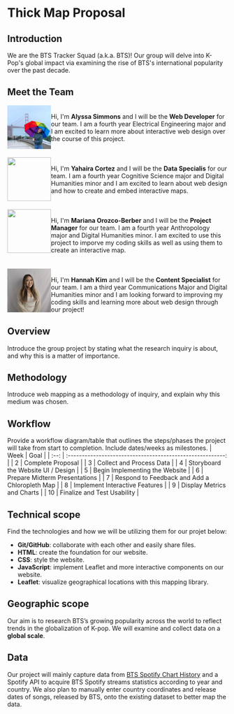 # Thick Map Proposal

## Introduction
We are the BTS Tracker Squad (a.k.a. BTS)! Our group will delve into K-Pop's global impact via examining the rise of BTS's international popularity over the past decade.

## Meet the Team
<img align="left" width="100" height="100" src="photos/alyssa.jpg">
<br/>Hi, I'm <b>Alyssa Simmons</b> and I will be the <b>Web Developer</b> for our team. I am a fourth year Electrical Engineering major and I am excited to learn more about interactive web design over the course of this project. <br/><br/><br/>

<img align="left" width="100" height="100" src="photos/yahaira.png">
<br/>Hi, I'm <b>Yahaira Cortez</b> and I will be the <b>Data Specialis</b> for our team. I am a fourth year Cognitive Science major and Digital Humanities minor and I am excited to learn about web design and how to create and embed interactive maps.<br/><br/><br/>

<img align="left" width="100" height="100" src="photos/mariana.png">
<br/>Hi, I'm <b>Mariana Orozco-Berber</b> and I will be the <b>Project Manager</b> for our team. I am a fourth year Anthropology major and Digital Humanities minor. I am excited to use this project to imporve my coding skills as well as using them to create an interactive map.<br/><br/><br/>

<img align="left" width="100" height="100" src="photos/hannah.jpg">
<br/>Hi, I'm <b>Hannah Kim</b> and I will be the <b>Content Specialist</b> for our team. I am a third year Communications Major and Digital Humanities minor and I am looking forward to improving my coding skills and learning more about web design through our project!

## Overview
Introduce the group project by stating what the research inquiry is about, and why this is a matter of importance.

## Methodology
Introduce web mapping as a methodology of inquiry, and explain why this medium was chosen.

## Workflow
Provide a workflow diagram/table that outlines the steps/phases the project will take from start to completion. Include dates/weeks as milestones.
| Week |                            Goal                            |
| :--: | :--------------------------------------------------------: |
|  2   |                     Complete Proposal                      |
|  3   |                 Collect and Process Data                   |
|  4   |            Storyboard the Website UI / Design              |
|  5   |              Begin Implementing the Website                |
|  6   |               Prepare Midterm Presentations                |
|  7   |       Respond to Feedback and Add a Chloropleth Map        |
|  8   |              Implement Interactive Features                |
|  9   |                Display Metrics and Charts                  |
|  10  |               Finalize and Test Usability                  |

## Technical scope
Find the technologies and how we will be utilizing them for our projet below:
-   **Git/GitHub**: collaborate with each other and easily share files.
-   **HTML**: create the foundation for our website.
-   **CSS**: style the website.
-   **JavaScript**: implement Leaflet and more interactive components on our website.
-   **Leaflet**: visualize geographical locations with this mapping library.

## Geographic scope
Our aim is to research BTS’s growing popularity across the world to reflect trends in the globalization of K-pop. We will examine and collect data on a <b>global scale</b>.

## Data
Our project will mainly capture data from <a href="https://kworb.net/spotify/artist/3Nrfpe0tUJi4K4DXYWgMUX.html" target="_blank">BTS Spotify Chart History</a> and a Spotify API to acquire BTS Spotify streams statistics according to year and country. We also plan to manually enter country coordinates and release dates of songs, released by BTS, onto the existing dataset to better map the data.
